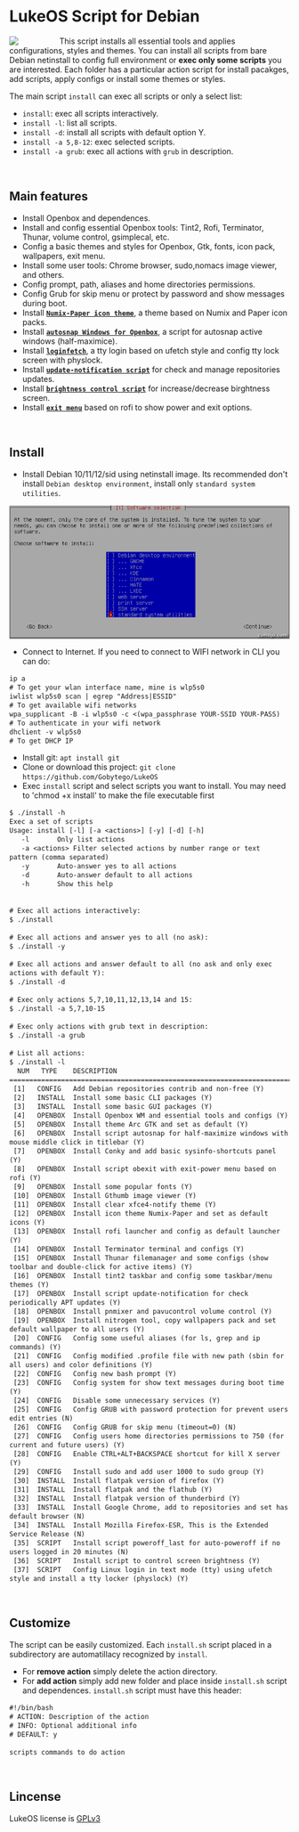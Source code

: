 # LukeOS Script for Debian
<img align="left"  src="https://www.debian.org/Pics/openlogo-50.png" width="90"> 

This script installs all essential tools and applies configurations, styles and themes. You can install all scripts from bare Debian netinstall to config full environment or **exec only some scripts** you are interested. Each folder has a particular action script for install pacakges, add scripts, apply configs or install some themes or styles.

The main script `install` can exec all scripts or only a select list:
  * `install`: exec all scripts interactively.
  * `install -l`: list all scripts.
  * `install -d`: install all scripts with default option Y.
  * `install -a 5,8-12`: exec selected scripts.
  * `install -a grub`: exec all actions with `grub` in description.

&nbsp; 
## Main features
  * Install Openbox and dependences.
  * Install and config essential Openbox tools: Tint2, Rofi, Terminator, Thunar, volume control, gsimplecal, etc.
  * Config a basic themes and styles for Openbox, Gtk, fonts, icon pack, wallpapers, exit menu.
  * Install some user tools: Chrome browser, sudo,nomacs image viewer, and others.
  * Config prompt,  path, aliases and home directories permissions.
  * Config Grub for skip menu or protect by password and show messages during boot.
  * Install [**`Numix-Paper icon theme`**](https://github.com/Gobytego/LukeOS/tree/master/10_openbox_numix-paper-icons), a theme based on Numix and Paper icon packs.
  * Install [**`autosnap Windows for Openbox`**](https://github.com/Gobytego/LukeOS/tree/master/10_openbox_autosnap), a script for autosnap active windows (half-maximice). 
  * Install [**`loginfetch`**](https://github.com/Gobytego/LukeOS/blob/master/script_loginfetch/README.md), a tty login based on ufetch style and config tty lock screen with physlock.
  * Install [**`update-notification script`**](https://github.com/Gobytego/LukeOS/tree/master/10_openbox_update-notification) for check and manage repositories updates.
  * Install [**`brightness control script`**](https://github.com/Gobytego/LukeOS/tree/master/script_brightness-control) for increase/decrease birghtness screen.
  * Install [**`exit menu`**](https://github.com/Gobytego/LukeOS/tree/master/10_openbox_exit-menu) based on rofi to show power and exit options.



&nbsp; 
## Install
  * Install Debian 10/11/12/sid using netinstall image. Its recommended don't install `Debian desktop environment`, install only `standard system utilities`.
<img align="center" width="700" src="https://github.com/Gobytego/LukeOS/blob/main/Screenshots/debianinstall.png">
  
  * Connect to Internet. If you need to connect to WIFI network in CLI you can do:
  ```
  ip a                                                                   # To get your wlan interface name, mine is wlp5s0
  iwlist wlp5s0 scan | egrep "Address|ESSID"                             # To get available wifi networks
  wpa_supplicant -B -i wlp5s0 -c <(wpa_passphrase YOUR-SSID YOUR-PASS)   # To authenticate in your wifi network
  dhclient -v wlp5s0                                                     # To get DHCP IP
  ```
  * Install git: `apt install git`
  * Clone or download this project: `git clone https://github.com/Gobytego/LukeOS`
  * Exec `install` script and select scripts you want to install. You may need to 'chmod +x install' to make the file executable first
  
```
$ ./install -h
Exec a set of scripts
Usage: install [-l] [-a <actions>] [-y] [-d] [-h]
   -l		Only list actions 
   -a <actions>	Filter selected actions by number range or text pattern (comma separated)
   -y		Auto-answer yes to all actions
   -d		Auto-answer default to all actions
   -h		Show this help


# Exec all actions interactively:
$ ./install

# Exec all actions and answer yes to all (no ask):
$ ./install -y

# Exec all actions and answer default to all (no ask and only exec actions with default Y):
$ ./install -d

# Exec only actions 5,7,10,11,12,13,14 and 15:
$ ./install -a 5,7,10-15

# Exec only actions with grub text in description:
$ ./install -a grub

# List all actions:
$ ./install -l
  NUM	TYPE	DESCRIPTION
===================================================================================================
 [1]   CONFIG   Add Debian repositories contrib and non-free (Y)
 [2]   INSTALL  Install some basic CLI packages (Y)
 [3]   INSTALL  Install some basic GUI packages (Y)
 [4]   OPENBOX  Install Openbox WM and essential tools and configs (Y)
 [5]   OPENBOX  Install theme Arc GTK and set as default (Y)
 [6]   OPENBOX  Install script autosnap for half-maximize windows with mouse middle click in titlebar (Y)
 [7]   OPENBOX  Install Conky and add basic sysinfo-shortcuts panel (Y)
 [8]   OPENBOX  Install script obexit with exit-power menu based on rofi (Y)
 [9]   OPENBOX  Install some popular fonts (Y)
 [10]  OPENBOX  Install Gthumb image viewer (Y)
 [11]  OPENBOX  Install clear xfce4-notify theme (Y)
 [12]  OPENBOX  Install icon theme Numix-Paper and set as default icons (Y)
 [13]  OPENBOX  Install rofi launcher and config as default launcher (Y)
 [14]  OPENBOX  Install Terminator terminal and configs (Y)
 [15]  OPENBOX  Install Thunar filemanager and some configs (show toolbar and double-click for active items) (Y)
 [16]  OPENBOX  Install tint2 taskbar and config some taskbar/menu themes (Y)
 [17]  OPENBOX  Install script update-notification for check periodically APT updates (Y)
 [18]  OPENBOX  Install pnmixer and pavucontrol volume control (Y)
 [19]  OPENBOX  Install nitrogen tool, copy wallpapers pack and set default wallpaper to all users (Y)
 [20]  CONFIG   Config some useful aliases (for ls, grep and ip commands) (Y)
 [21]  CONFIG   Config modified .profile file with new path (sbin for all users) and color definitions (Y)
 [22]  CONFIG   Config new bash prompt (Y)
 [23]  CONFIG   Config system for show text messages during boot time (Y)
 [24]  CONFIG   Disable some unnecessary services (Y)
 [25]  CONFIG   Config GRUB with password protection for prevent users edit entries (N)
 [26]  CONFIG   Config GRUB for skip menu (timeout=0) (N)
 [27]  CONFIG   Config users home directories permissions to 750 (for current and future users) (Y)
 [28]  CONFIG   Enable CTRL+ALT+BACKSPACE shortcut for kill X server (Y)
 [29]  CONFIG   Install sudo and add user 1000 to sudo group (Y)
 [30]  INSTALL  Install flatpak version of firefox (Y)
 [31]  INSTALL  Install flatpak and the flathub (Y)
 [32]  INSTALL  Install flatpak version of thunderbird (Y)
 [33]  INSTALL  Install Google Chrome, add to repositories and set has default browser (N)
 [34]  INSTALL  Install Mozilla Firefox-ESR, This is the Extended Service Release (N)
 [35]  SCRIPT   Install script poweroff_last for auto-poweroff if no users logged in 20 minutes (N)
 [36]  SCRIPT   Install script to control screen brightness (Y)
 [37]  SCRIPT   Config Linux login in text mode (tty) using ufetch style and install a tty locker (physlock) (Y)
```
  
&nbsp; 
## Customize
The script can be easily customized. Each `install.sh` script placed in a subdirectory are automatillacy recognized by `install`.
  * For **remove action** simply delete the action directory.
  * For **add action** simply add new folder and place inside `install.sh` script and dependences. `install.sh` script must have this header:
  ```
  #!/bin/bash
  # ACTION: Description of the action
  # INFO: Optional additional info
  # DEFAULT: y
  
  scripts commands to do action
  
  ```

&nbsp;  
## Lincense
LukeOS license is [GPLv3](LICENSE)
